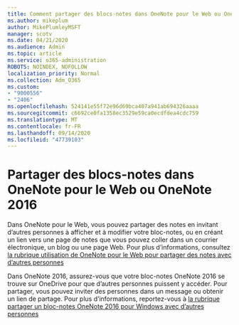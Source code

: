 ```yaml
---
title: Comment partager des blocs-notes dans OneNote pour le Web ou OneNote 2016
ms.author: mikeplum
author: MikePlumleyMSFT
manager: scotv
ms.date: 04/21/2020
ms.audience: Admin
ms.topic: article
ms.service: o365-administration
ROBOTS: NOINDEX, NOFOLLOW
localization_priority: Normal
ms.collection: Adm_O365
ms.custom:
- "9000556"
- "2406"
ms.openlocfilehash: 524141e55f72e96d69bca407a941ab694326aaaa
ms.sourcegitcommit: c6692ce0fa1358ec3529e59ca0ecdfdea4cdc759
ms.translationtype: MT
ms.contentlocale: fr-FR
ms.lasthandoff: 09/14/2020
ms.locfileid: "47739103"
---
```

# <a name="share-notebooks-in-onenote-for-the-web-or-onenote-2016"></a>Partager des blocs-notes dans OneNote pour le Web ou OneNote 2016

Dans OneNote pour le Web, vous pouvez partager des notes en invitant d’autres personnes à afficher et à modifier votre bloc-notes, ou en créant un lien vers une page de notes que vous pouvez coller dans un courrier électronique, un blog ou une page Web. Pour plus d’informations, consultez [la rubrique utilisation de OneNote pour le Web pour partager des notes avec d’autres personnes](https://support.office.com/article/D3481FBE-E06C-4883-B7E9-B2EE9F38AED3)

Dans OneNote 2016, assurez-vous que votre bloc-notes OneNote 2016 se trouve sur OneDrive pour que d’autres personnes puissent y accéder. Pour partager, vous pouvez inviter des personnes dans un message ou obtenir un lien de partage. Pour plus d’informations, reportez-vous à [la rubrique partager un bloc-notes OneNote 2016 pour Windows avec d’autres personnes](https://support.office.com/article/d14b6033-7a95-4536-9216-bb0a5e0f8285)